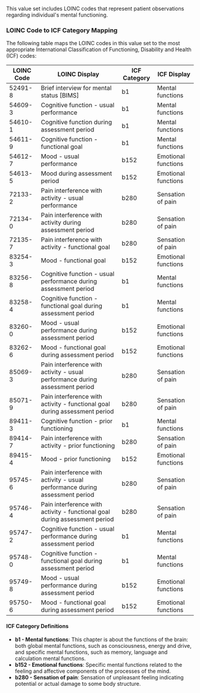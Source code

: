 This value set includes LOINC codes that represent patient observations regarding individual's mental functioning.

### LOINC Code to ICF Category Mapping

The following table maps the LOINC codes in this value set to the most appropriate International Classification of Functioning, Disability and Health (ICF) codes:

<table class="grid">
  <thead>
    <tr>
      <th>LOINC Code</th>
      <th>LOINC Display</th>
      <th>ICF Category</th>
      <th>ICF Display</th>
    </tr>
  </thead>
  <tbody>
    <tr>
      <td>52491-8</td>
      <td>Brief interview for mental status [BIMS]</td>
      <td>b1</td>
      <td>Mental functions</td>
    </tr>
    <tr>
      <td>54609-3</td>
      <td>Cognitive function - usual performance</td>
      <td>b1</td>
      <td>Mental functions</td>
    </tr>
    <tr>
      <td>54610-1</td>
      <td>Cognitive function during assessment period</td>
      <td>b1</td>
      <td>Mental functions</td>
    </tr>
    <tr>
      <td>54611-9</td>
      <td>Cognitive function - functional goal</td>
      <td>b1</td>
      <td>Mental functions</td>
    </tr>
    <tr>
      <td>54612-7</td>
      <td>Mood - usual performance</td>
      <td>b152</td>
      <td>Emotional functions</td>
    </tr>
    <tr>
      <td>54613-5</td>
      <td>Mood during assessment period</td>
      <td>b152</td>
      <td>Emotional functions</td>
    </tr>
    <tr>
      <td>72133-2</td>
      <td>Pain interference with activity - usual performance</td>
      <td>b280</td>
      <td>Sensation of pain</td>
    </tr>
    <tr>
      <td>72134-0</td>
      <td>Pain interference with activity during assessment period</td>
      <td>b280</td>
      <td>Sensation of pain</td>
    </tr>
    <tr>
      <td>72135-7</td>
      <td>Pain interference with activity - functional goal</td>
      <td>b280</td>
      <td>Sensation of pain</td>
    </tr>
    <tr>
      <td>83254-3</td>
      <td>Mood - functional goal</td>
      <td>b152</td>
      <td>Emotional functions</td>
    </tr>
    <tr>
      <td>83256-8</td>
      <td>Cognitive function - usual performance during assessment period</td>
      <td>b1</td>
      <td>Mental functions</td>
    </tr>
    <tr>
      <td>83258-4</td>
      <td>Cognitive function - functional goal during assessment period</td>
      <td>b1</td>
      <td>Mental functions</td>
    </tr>
    <tr>
      <td>83260-0</td>
      <td>Mood - usual performance during assessment period</td>
      <td>b152</td>
      <td>Emotional functions</td>
    </tr>
    <tr>
      <td>83262-6</td>
      <td>Mood - functional goal during assessment period</td>
      <td>b152</td>
      <td>Emotional functions</td>
    </tr>
    <tr>
      <td>85069-3</td>
      <td>Pain interference with activity - usual performance during assessment period</td>
      <td>b280</td>
      <td>Sensation of pain</td>
    </tr>
    <tr>
      <td>85071-9</td>
      <td>Pain interference with activity - functional goal during assessment period</td>
      <td>b280</td>
      <td>Sensation of pain</td>
    </tr>
    <tr>
      <td>89411-3</td>
      <td>Cognitive function - prior functioning</td>
      <td>b1</td>
      <td>Mental functions</td>
    </tr>
    <tr>
      <td>89414-7</td>
      <td>Pain interference with activity - prior functioning</td>
      <td>b280</td>
      <td>Sensation of pain</td>
    </tr>
    <tr>
      <td>89415-4</td>
      <td>Mood - prior functioning</td>
      <td>b152</td>
      <td>Emotional functions</td>
    </tr>
    <tr>
      <td>95745-6</td>
      <td>Pain interference with activity - usual performance during assessment period</td>
      <td>b280</td>
      <td>Sensation of pain</td>
    </tr>
    <tr>
      <td>95746-4</td>
      <td>Pain interference with activity - functional goal during assessment period</td>
      <td>b280</td>
      <td>Sensation of pain</td>
    </tr>
    <tr>
      <td>95747-2</td>
      <td>Cognitive function - usual performance during assessment period</td>
      <td>b1</td>
      <td>Mental functions</td>
    </tr>
    <tr>
      <td>95748-0</td>
      <td>Cognitive function - functional goal during assessment period</td>
      <td>b1</td>
      <td>Mental functions</td>
    </tr>
    <tr>
      <td>95749-8</td>
      <td>Mood - usual performance during assessment period</td>
      <td>b152</td>
      <td>Emotional functions</td>
    </tr>
    <tr>
      <td>95750-6</td>
      <td>Mood - functional goal during assessment period</td>
      <td>b152</td>
      <td>Emotional functions</td>
    </tr>
  </tbody>
</table>

#### ICF Category Definitions

- **b1 - Mental functions**: This chapter is about the functions of the brain: both global mental functions, such as consciousness, energy and drive, and specific mental functions, such as memory, language and calculation mental functions.
- **b152 - Emotional functions**: Specific mental functions related to the feeling and affective components of the processes of the mind.
- **b280 - Sensation of pain**: Sensation of unpleasant feeling indicating potential or actual damage to some body structure.
